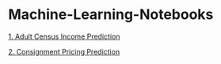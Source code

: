 # Machine-Learning-Notebooks

[1. Adult Census Income Prediction](https://github.com/praj2408/Exploratory-Data-Analysis-Notebooks/blob/main/Adult_Census_Income_Predictions.ipynb)

[2. Consignment Pricing Prediction](https://github.com/praj2408/Exploratory-Data-Analysis-Notebooks/blob/main/Consignment_pricing.ipynb)
